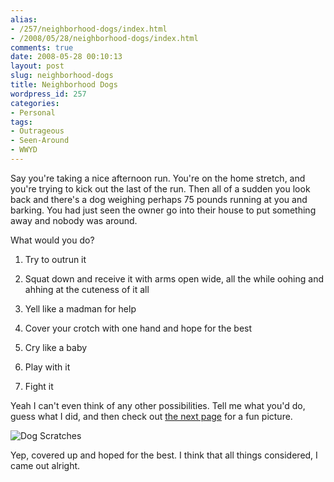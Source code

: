 ```yaml
---
alias:
- /257/neighborhood-dogs/index.html
- /2008/05/28/neighborhood-dogs/index.html
comments: true
date: 2008-05-28 00:10:13
layout: post
slug: neighborhood-dogs
title: Neighborhood Dogs
wordpress_id: 257
categories:
- Personal
tags:
- Outrageous
- Seen-Around
- WWYD
---
```


Say you're taking a nice afternoon run.  You're on the home stretch, and you're trying to kick out the last of the run.  Then all of a sudden you look back and there's a dog weighing perhaps 75 pounds running at you and barking.  You had just seen the owner go into their house to put something away and nobody was around.  

What would you do?





  1. Try to outrun it


  2. Squat down and receive it with arms open wide, all the while oohing and ahhing at the cuteness of it all


  3. Yell like a madman for help


  4. Cover your crotch with one hand and hope for the best


  5. Cry like a baby


  6. Play with it


  7. Fight it



Yeah I can't even think of any other possibilities.  Tell me what you'd do, guess what I did, and then check out [the next page](http://www.goingthewongway.com/2008/05/28/neighborhood-dogs/2/) for a fun picture.

![Dog Scratches](http://farm4.static.flickr.com/3186/2530479444_e32106f489.jpg)

Yep, covered up and hoped for the best.  I think that all things considered, I came out alright.
